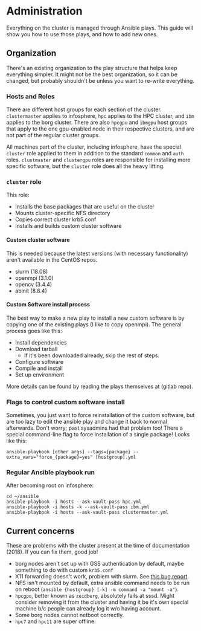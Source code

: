 # Administration

Everything on the cluster is managed through Ansible plays. This guide will show you how to use those plays, and how to add new ones.

## Organization
There's an existing organization to the play structure that helps keep everything simpler. It might not be the best organization, so it can be changed, but probably shouldn't be unless you want to re-write everything.

### Hosts and Roles
There are different host groups for each section of the cluster. `clustermaster` applies to infosphere, `hpc` applies to the HPC cluster, and `ibm` applies to the borg cluster. There are also `hpcgpu` and `ibmgpu` host groups that apply to the one gpu-enabled node in their respective clusters, and are not part of the regular cluster groups.

All machines part of the cluster, including infosphere, have the special `cluster` role applied to them in addition to the standard `common` and `auth` roles. `clustmaster` and `clustergpu` roles are responsible for installing more specific software, but the `cluster` role does all the heavy lifting.

### `cluster` role
This role:
* Installs the base packages that are useful on the cluster
* Mounts cluster-specific NFS directory
* Copies correct cluster krb5.conf
* Installs and builds custom cluster software

#### Custom cluster software
This is needed because the latest versions (with necessary functionality) aren't available in the CentOS repos.
* slurm (18.08)
* openmpi (3.1.0)
* opencv (3.4.4)
* abinit (8.8.4)

#### Custom Software install process
The best way to make a new play to install a new custom software is by copying one of the existing plays (I like to copy openmpi). The general process goes like this:
* Install dependencies
* Download tarball
  * If it's been downloaded already, skip the rest of steps.
* Configure software
* Compile and install
* Set up environment

More details can be found by reading the plays themselves at (gitlab repo).

### Flags to control custom software install
Sometimes, you just want to force reinstallation of the custom software, but are too lazy to edit the ansible play and change it back to normal afterwards. Don't worry; past sysadmins had that problem too! There a special command-line flag to force installation of a single package! Looks like this:
```
ansible-playbook [other args] --tags={package} --extra_vars="force_{package}=yes" [hostgroup].yml
```

### Regular Ansible playbook run
After becoming root on infosphere:
```
cd ~/ansible
ansible-playbook -i hosts --ask-vault-pass hpc.yml
ansible-playbook -i hosts -k --ask-vault-pass ibm.yml
ansible-playbook -i hosts --ask-vault-pass clustermaster.yml
```

## Current concerns
These are problems with the cluster present at the time of documentation (2018). If you can fix them, good job!
* borg nodes aren't set up with GSS authentication by default, maybe something to do with custom `krb5.conf`
* X11 forwarding doesn't work, problem with slurm. See [this bug report](https://bugs.schedmd.com/show_bug.cgi?id=5692).
* NFS isn't mounted by default, extra ansible command needs to be run on reboot (`ansible {hostgroup} [-k] -m command -a "mount -a"`).
* `hpcgpu`, better known as `zoidberg`, absolutely fails at sssd. Might consider removing it from the cluster and having it be it's own special machine b/c people can already log it w/o having account.
* Some borg nodes cannot netboot correctly.
* `hpc7` and `hpc11` are super offline.
